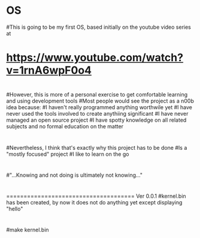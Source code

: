 # OS

#This is going to be my first OS, based initially on the youtube video series at
# https://www.youtube.com/watch?v=1rnA6wpF0o4
#
#However, this is more of a personal exercise to get comfortable learning and using development tools
#Most people would see the project as a n00b idea because:
#I haven't really programmed anything worthwile yet
#I have never used the tools involved to create anythiing significant
#I have never managed an open source project
#I have spotty knowledge on all related subjects and no formal education on the matter
#
#Nevertheless, I think that's exactly why this project has to be done
#Is a "mostly focused" project 
#I like to learn on the go
#
#"...Knowing and not doing is ultimately not knowing..."
#
=====================================
Ver 0.0.1
#kernel.bin has been created, by now it does not do anything yet except displaying "hello"
#
#make  kernel.bin
#